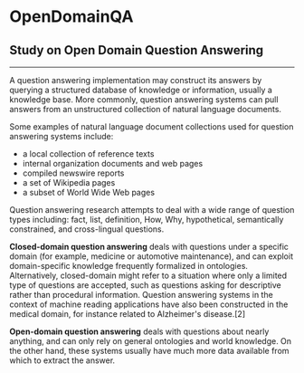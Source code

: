 # OpenDomainQA

## Study on Open Domain Question Answering
***
A question answering implementation may construct its answers by querying a structured database of knowledge or information, usually a knowledge base. More commonly, question answering systems can pull answers from an unstructured collection of natural language documents.

Some examples of natural language document collections used for question answering systems include:

- a local collection of reference texts
- internal organization documents and web pages
- compiled newswire reports
- a set of Wikipedia pages
- a subset of World Wide Web pages

Question answering research attempts to deal with a wide range of question types including: fact, list, definition, How, Why, hypothetical, semantically constrained, and cross-lingual questions.

__Closed-domain question answering__ deals with questions under a specific domain (for example, medicine or automotive maintenance), and can exploit domain-specific knowledge frequently formalized in ontologies. Alternatively, closed-domain might refer to a situation where only a limited type of questions are accepted, such as questions asking for descriptive rather than procedural information. Question answering systems in the context of machine reading applications have also been constructed in the medical domain, for instance related to Alzheimer's disease.[2]

__Open-domain question answering__ deals with questions about nearly anything, and can only rely on general ontologies and world knowledge. On the other hand, these systems usually have much more data available from which to extract the answer.
